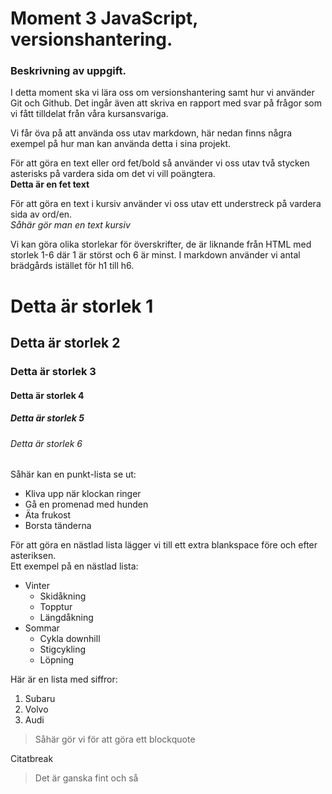 # Moment 3 JavaScript, versionshantering.

### Beskrivning av uppgift. 

I detta moment ska vi lära oss om versionshantering samt hur vi använder Git och Github. Det ingår även att skriva en rapport med svar på frågor som vi fått tilldelat från våra kursansvariga. 

Vi får öva på att använda oss utav markdown, här nedan finns några exempel på hur man kan använda detta i sina projekt. 

För att göra en text eller ord fet/bold så använder vi oss utav två stycken asterisks på vardera sida om det vi vill poängtera.  
**Detta är en fet text** 

För att göra en text i kursiv använder vi oss utav ett understreck på vardera sida av ord/en.  
_Såhär gör man en text kursiv_

Vi kan göra olika storlekar för överskrifter, de är liknande från HTML med storlek 1-6 där 1 är störst och 6 är minst. I markdown använder vi antal brädgårds istället för h1 till h6. 

# Detta är storlek 1
## Detta är storlek 2
### Detta är storlek 3
#### Detta är storlek 4
##### Detta är storlek 5
###### Detta är storlek 6

Såhär kan en punkt-lista se ut:

* Kliva upp när klockan ringer
* Gå en promenad med hunden
* Äta frukost
* Borsta tänderna

För att göra en nästlad lista lägger vi till ett extra blankspace före och efter asteriksen.  
Ett exempel på en nästlad lista:

* Vinter
  *  Skidåkning
  *  Topptur
  *  Längdåkning
* Sommar
  *  Cykla downhill
  *  Stigcykling
  *  Löpning

 Här är en lista med siffror:

 1. Subaru  
 2. Volvo  
 3. Audi  



>Såhär gör vi för att göra
>ett blockquote

Citatbreak

>Det är ganska fint och så
